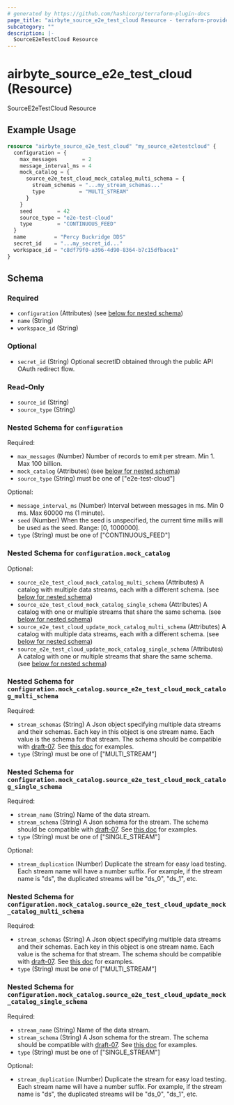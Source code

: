 ```yaml
---
# generated by https://github.com/hashicorp/terraform-plugin-docs
page_title: "airbyte_source_e2e_test_cloud Resource - terraform-provider-airbyte"
subcategory: ""
description: |-
  SourceE2eTestCloud Resource
---
```


# airbyte_source_e2e_test_cloud (Resource)

SourceE2eTestCloud Resource

## Example Usage

```terraform
resource "airbyte_source_e2e_test_cloud" "my_source_e2etestcloud" {
  configuration = {
    max_messages        = 2
    message_interval_ms = 4
    mock_catalog = {
      source_e2e_test_cloud_mock_catalog_multi_schema = {
        stream_schemas = "...my_stream_schemas..."
        type           = "MULTI_STREAM"
      }
    }
    seed        = 42
    source_type = "e2e-test-cloud"
    type        = "CONTINUOUS_FEED"
  }
  name         = "Percy Buckridge DDS"
  secret_id    = "...my_secret_id..."
  workspace_id = "c8df79f0-a396-4d90-8364-b7c15dfbace1"
}
```

<!-- schema generated by tfplugindocs -->
## Schema

### Required

- `configuration` (Attributes) (see [below for nested schema](#nestedatt--configuration))
- `name` (String)
- `workspace_id` (String)

### Optional

- `secret_id` (String) Optional secretID obtained through the public API OAuth redirect flow.

### Read-Only

- `source_id` (String)
- `source_type` (String)

<a id="nestedatt--configuration"></a>
### Nested Schema for `configuration`

Required:

- `max_messages` (Number) Number of records to emit per stream. Min 1. Max 100 billion.
- `mock_catalog` (Attributes) (see [below for nested schema](#nestedatt--configuration--mock_catalog))
- `source_type` (String) must be one of ["e2e-test-cloud"]

Optional:

- `message_interval_ms` (Number) Interval between messages in ms. Min 0 ms. Max 60000 ms (1 minute).
- `seed` (Number) When the seed is unspecified, the current time millis will be used as the seed. Range: [0, 1000000].
- `type` (String) must be one of ["CONTINUOUS_FEED"]

<a id="nestedatt--configuration--mock_catalog"></a>
### Nested Schema for `configuration.mock_catalog`

Optional:

- `source_e2e_test_cloud_mock_catalog_multi_schema` (Attributes) A catalog with multiple data streams, each with a different schema. (see [below for nested schema](#nestedatt--configuration--mock_catalog--source_e2e_test_cloud_mock_catalog_multi_schema))
- `source_e2e_test_cloud_mock_catalog_single_schema` (Attributes) A catalog with one or multiple streams that share the same schema. (see [below for nested schema](#nestedatt--configuration--mock_catalog--source_e2e_test_cloud_mock_catalog_single_schema))
- `source_e2e_test_cloud_update_mock_catalog_multi_schema` (Attributes) A catalog with multiple data streams, each with a different schema. (see [below for nested schema](#nestedatt--configuration--mock_catalog--source_e2e_test_cloud_update_mock_catalog_multi_schema))
- `source_e2e_test_cloud_update_mock_catalog_single_schema` (Attributes) A catalog with one or multiple streams that share the same schema. (see [below for nested schema](#nestedatt--configuration--mock_catalog--source_e2e_test_cloud_update_mock_catalog_single_schema))

<a id="nestedatt--configuration--mock_catalog--source_e2e_test_cloud_mock_catalog_multi_schema"></a>
### Nested Schema for `configuration.mock_catalog.source_e2e_test_cloud_mock_catalog_multi_schema`

Required:

- `stream_schemas` (String) A Json object specifying multiple data streams and their schemas. Each key in this object is one stream name. Each value is the schema for that stream. The schema should be compatible with <a href="https://json-schema.org/draft-07/json-schema-release-notes.html">draft-07</a>. See <a href="https://cswr.github.io/JsonSchema/spec/introduction/">this doc</a> for examples.
- `type` (String) must be one of ["MULTI_STREAM"]


<a id="nestedatt--configuration--mock_catalog--source_e2e_test_cloud_mock_catalog_single_schema"></a>
### Nested Schema for `configuration.mock_catalog.source_e2e_test_cloud_mock_catalog_single_schema`

Required:

- `stream_name` (String) Name of the data stream.
- `stream_schema` (String) A Json schema for the stream. The schema should be compatible with <a href="https://json-schema.org/draft-07/json-schema-release-notes.html">draft-07</a>. See <a href="https://cswr.github.io/JsonSchema/spec/introduction/">this doc</a> for examples.
- `type` (String) must be one of ["SINGLE_STREAM"]

Optional:

- `stream_duplication` (Number) Duplicate the stream for easy load testing. Each stream name will have a number suffix. For example, if the stream name is "ds", the duplicated streams will be "ds_0", "ds_1", etc.


<a id="nestedatt--configuration--mock_catalog--source_e2e_test_cloud_update_mock_catalog_multi_schema"></a>
### Nested Schema for `configuration.mock_catalog.source_e2e_test_cloud_update_mock_catalog_multi_schema`

Required:

- `stream_schemas` (String) A Json object specifying multiple data streams and their schemas. Each key in this object is one stream name. Each value is the schema for that stream. The schema should be compatible with <a href="https://json-schema.org/draft-07/json-schema-release-notes.html">draft-07</a>. See <a href="https://cswr.github.io/JsonSchema/spec/introduction/">this doc</a> for examples.
- `type` (String) must be one of ["MULTI_STREAM"]


<a id="nestedatt--configuration--mock_catalog--source_e2e_test_cloud_update_mock_catalog_single_schema"></a>
### Nested Schema for `configuration.mock_catalog.source_e2e_test_cloud_update_mock_catalog_single_schema`

Required:

- `stream_name` (String) Name of the data stream.
- `stream_schema` (String) A Json schema for the stream. The schema should be compatible with <a href="https://json-schema.org/draft-07/json-schema-release-notes.html">draft-07</a>. See <a href="https://cswr.github.io/JsonSchema/spec/introduction/">this doc</a> for examples.
- `type` (String) must be one of ["SINGLE_STREAM"]

Optional:

- `stream_duplication` (Number) Duplicate the stream for easy load testing. Each stream name will have a number suffix. For example, if the stream name is "ds", the duplicated streams will be "ds_0", "ds_1", etc.


